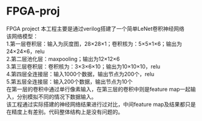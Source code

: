 # FPGA-proj
FPGA project
本工程主要是通过verilog搭建了一个简单LeNet卷积神经网络  
该网络模型：  
    1.第一层卷积层：输入为灰度图，28×28×1；卷积核为：5×5×1×6；输出为24×24×6，relu  
    2.第二层池化层：maxpooling；输出为12×12×6  
    3.第三层卷积层：卷积核为：3×3×6×10；输出为10×10×10，relu  
    4.第四层全连接层：输入1000个数据，输出节点为200个，relu  
    5.第五层全连接层：输入200个数据，输出节点为10个  
在第一层的卷积中通过单行像素输入，在第三层的卷积中则是feature map一起输入，分别模拟不同的情况下数据输入。  
该工程通过实际搭建的神经网络结果进行过对比，中间feature map及结果都只是在精度上有差别。代码整体结构上是没有问题的。
